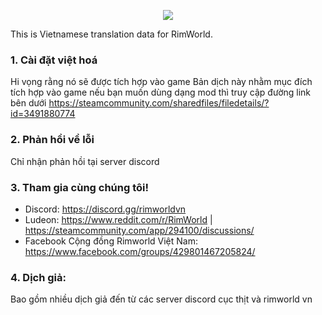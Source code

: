 <p align="center">
    <a href="https://store.steampowered.com/app/294100/RimWorld/">
        <img src="http://rimworldwiki.com/images/thumb/8/8c/Rimworldlogo.png/600px-Rimworldlogo.png">
    </a>
</p>

This is Vietnamese translation data for RimWorld.

### 1. Cài đặt việt hoá
Hi vọng rằng nó sẽ được tích hợp vào game
Bản dịch này nhằm mục đích tích hợp vào game nếu bạn muốn dùng dạng mod thì truy cập đường link bên dưới
https://steamcommunity.com/sharedfiles/filedetails/?id=3491880774

### 2. Phản hồi về lỗi
Chỉ nhận phản hồi tại server discord

### 3. Tham gia cùng chúng tôi!
- Discord: https://discord.gg/rimworldvn
- Ludeon: https://www.reddit.com/r/RimWorld | https://steamcommunity.com/app/294100/discussions/
- Facebook Cộng đồng Rimworld Việt Nam: https://www.facebook.com/groups/429801467205824/
  
### 4. Dịch giả:
Bao gồm nhiều dịch giả đến từ các server discord cục thịt và rimworld vn
